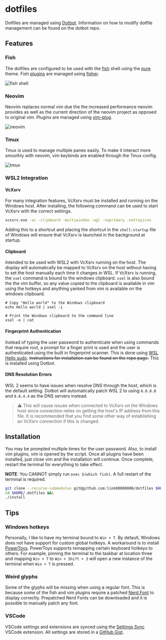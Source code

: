 # dotfiles

Dotfiles are managed using [Dotbot](https://github.com/anishathalye/dotbot). Information on how to modify dotfile management can be found on the dotbot repo.

## Features

### Fish

The dotfiles are configured to be used with the [fish](https://github.com/fish-shell/fish-shell) shell using the [pure](https://github.com/rafaelrinaldi/pure) theme. Fish [plugins](./fish/fishfile) are managed using [fisher](https://github.com/jorgebucaran/fisher).

![fish shell](https://i.imgur.com/MPWUYMo.png)

### Neovim

Neovim replaces normal vim due the the increased performance neovim provides as well as the current direction of the neovim project as opposed to original vim. Plugins are managed using [vim-plug](https://github.com/junegunn/vim-plug).

![neovim](https://i.imgur.com/QVVUM1X.png)

### Tmux

Tmux is used to manage multiple panes easily. To make it interact more smoothly with neovim, vim keybinds are enabled through the Tmux config.

![tmux](https://i.imgur.com/YfARaZk.png)

### WSL2 Integration

#### VcXsrv

For many integration features, VcXsrv must be installed and running on the Windows host. After installing, the following command can be used to start VcXsrv with the correct settings.

```cmd
vcxsrv.exe -ac -clipboard -multiwindow -wgl -noprimary -notrayicon
```

Adding this to a shortcut and placing the shortcut in the `shell:startup` file of Windows will ensure that VcXsrv is launched in the background at startup.

#### Clipboard

Intended to be used with WSL2 with VcXsrv running on the host. The display will automatically be mapped to VcXsrv on the host without having to set the host manually each time it changes in WSL. If VcXsrv is running, the `xsel` command is bound to the windows clipboard. `xsel` is also bound the the vim buffer, so any value copied to the clipboard is available in vim using the hotkeys and anything yanked from vim is available on the windows clipboard.

```
# Copy "Hello world" to the Windows clipboard
echo Hello world | xsel -i

# Print the Windows clipboard to the command line
xsel -o | cat
```

#### Fingerprint Authentication

Instead of typing the user password to authenticate when using commands that require root, a prompt for a finger print is used and the user is authenticated using the built in fingerprint scanner. This is done using [WSL Hello sudo](https://github.com/nullpo-head/WSL-Hello-sudo). ~~Instructions for installation can be found on the repo page.~~ This is installed using Dotbot.

#### DNS Resolution Errors

WSL 2 seems to have issues when resolve DNS through the host, which is the default setting. Dotbot will automatically patch WSL 2 to using `8.8.8.8` and `8.8.4.4` as the DNS servers instead.

> ⚠ This will cause issues when connected to VcXsrv on the Windows host since connection relies on getting the host's IP address from this file. It is recommended that you find some other way of establishing an VcXsrv connection if this is changed.

## Installation

You may be prompted multiple times for the user password. Also, to install vim plugins, vim is opened by the script. Once all plugins have been installed, just close vim and the installation will continue. Once complete, restart the terminal for everything to take effect.

**NOTE**: You CANNOT simply run `exec $(which fish)`. A full restart of the terminal is required.

```bash
git clone --recurse-submodules git@github.com:link00000000/dotfiles $HOME/.dotfiles &&\
cd $HOME/.dotfiles &&\
./install
```

## Tips

### Windows hotkeys

Personally, I like to have my terminal bound to `Win + T`. By default, Windows does not have support for custom global hotkeys. A workaround is to install [PowerToys](https://github.com/microsoft/PowerToys). PowerToys supports remapping certain keyboard hotkeys to others. For example, pinning the terminal to the taskbar at location three and mapping `Win + T` to `Win + Shift + 3` will open a new instance of the terminal when `Win + T` is pressed.

### Weird glyphs

Some of the glyphs will be missing when using a regular font. This is because some of the fish and vim plugins require a patched [Nerd Font](https://www.nerdfonts.com/) to display correctly. Prepatched Nerd Fonts can be downloaded and it is possible to manually patch any font.

### VSCode

VSCode settings and extensions are synced using the [Settings Sync](https://marketplace.visualstudio.com/items?itemName=Shan.code-settings-sync) VSCode extension. All settings are stored in a [GitHub Gist](https://gist.github.com/link00000000/5a56bca84e06cb214365af177bbda608).
